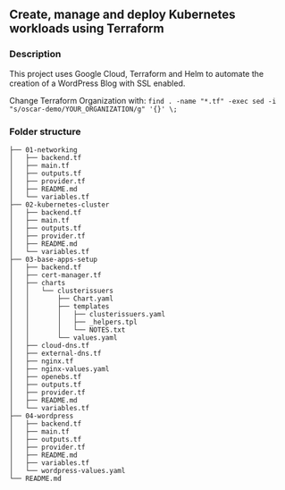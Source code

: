 ## Create, manage and deploy Kubernetes workloads using Terraform
### Description
This project uses Google Cloud, Terraform and Helm to automate the creation of a WordPress Blog with SSL enabled.

Change Terraform Organization with: `find . -name "*.tf" -exec sed -i "s/oscar-demo/YOUR_ORGANIZATION/g" '{}' \;`

### Folder structure
```
├── 01-networking
│   ├── backend.tf
│   ├── main.tf
│   ├── outputs.tf
│   ├── provider.tf
│   ├── README.md
│   └── variables.tf
├── 02-kubernetes-cluster
│   ├── backend.tf
│   ├── main.tf
│   ├── outputs.tf
│   ├── provider.tf
│   ├── README.md
│   └── variables.tf
├── 03-base-apps-setup
│   ├── backend.tf
│   ├── cert-manager.tf
│   ├── charts
│   │   └── clusterissuers
│   │       ├── Chart.yaml
│   │       ├── templates
│   │       │   ├── clusterissuers.yaml
│   │       │   ├── _helpers.tpl
│   │       │   └── NOTES.txt
│   │       └── values.yaml
│   ├── cloud-dns.tf
│   ├── external-dns.tf
│   ├── nginx.tf
│   ├── nginx-values.yaml
│   ├── openebs.tf
│   ├── outputs.tf
│   ├── provider.tf
│   ├── README.md
│   └── variables.tf
├── 04-wordpress
│   ├── backend.tf
│   ├── main.tf
│   ├── outputs.tf
│   ├── provider.tf
│   ├── README.md
│   ├── variables.tf
│   └── wordpress-values.yaml
└── README.md
```
